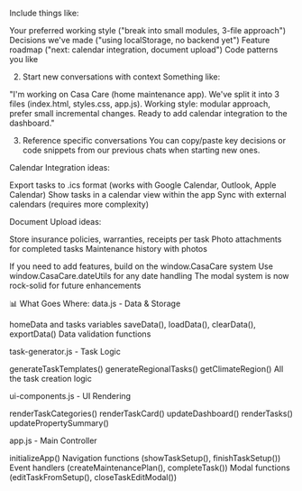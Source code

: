 Include things like:

Your preferred working style ("break into small modules, 3-file approach")
Decisions we've made ("using localStorage, no backend yet")
Feature roadmap ("next: calendar integration, document upload")
Code patterns you like

2. Start new conversations with context
Something like:

"I'm working on Casa Care (home maintenance app). We've split it into 3 files (index.html, styles.css, app.js). Working style: modular approach, prefer small incremental changes. Ready to add calendar integration to the dashboard."

3. Reference specific conversations
You can copy/paste key decisions or code snippets from our previous chats when starting new ones.

Calendar Integration ideas:

Export tasks to .ics format (works with Google Calendar, Outlook, Apple Calendar)
Show tasks in a calendar view within the app
Sync with external calendars (requires more complexity)

Document Upload ideas:

Store insurance policies, warranties, receipts per task
Photo attachments for completed tasks
Maintenance history with photos

If you need to add features, build on the window.CasaCare system
Use window.CasaCare.dateUtils for any date handling
The modal system is now rock-solid for future enhancements

📊 What Goes Where:
data.js - Data & Storage

homeData and tasks variables
saveData(), loadData(), clearData(), exportData()
Data validation functions

task-generator.js - Task Logic

generateTaskTemplates()
generateRegionalTasks()
getClimateRegion()
All the task creation logic

ui-components.js - UI Rendering

renderTaskCategories()
renderTaskCard()
updateDashboard()
renderTasks()
updatePropertySummary()

app.js - Main Controller

initializeApp()
Navigation functions (showTaskSetup(), finishTaskSetup())
Event handlers (createMaintenancePlan(), completeTask())
Modal functions (editTaskFromSetup(), closeTaskEditModal())

